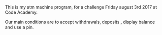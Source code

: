 This is my atm machine program, for a challenge Friday august 3rd 2017
at Code Academy.

Our main conditions are to accept withdrawals,
 deposits , display balance and use a pin.

